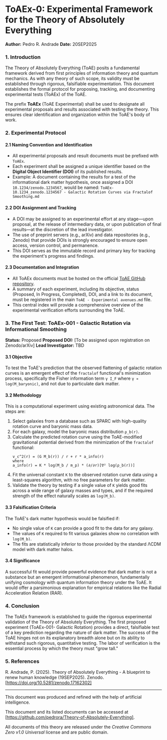 # ToAEx-0: Experimental Framework for the Theory of Absolutely Everything

**Author:** Pedro R. Andrade
**Date:** 20SEP2025

### 1. Introduction

The Theory of Absolutely Everything (ToAE) posits a fundamental framework derived from first principles of information theory and quantum mechanics. As with any theory of such scope, its validity must be established through rigorous, falsifiable experimentation. This document establishes the formal protocol for proposing, tracking, and documenting experimental tests (ToAEx) of the ToAE.

The prefix **ToAEx** (ToAE Experimental) shall be used to designate all experimental proposals and results associated with testing the theory. This ensures clear identification and organization within the ToAE's body of work.

### 2. Experimental Protocol

#### 2.1 Naming Convention and Identification
- All experimental proposals and result documents must be prefixed with `ToAEx`.
- Each experiment shall be assigned a unique identifier based on the **Digital Object Identifier (DOI)** of its published results.
- Example: A document containing the results for a test of the informational dark matter hypothesis, once assigned a DOI `10.1234/zenodo.1234567`, would be named:
  `ToAEx-10.1234_zenodo.1234567 - Galactic Rotation Curves via Fractalof Smoothing.md`

#### 2.2 DOI Assignment and Tracking
- A DOI may be assigned to an experimental effort at any stage—upon proposal, at the release of intermediary data, or upon publication of final results—at the discretion of the lead investigator.
- The use of preprint servers (e.g., arXiv) and data repositories (e.g., Zenodo) that provide DOIs is strongly encouraged to ensure open access, version control, and permanence.
- This DOI serves as the immutable record and primary key for tracking the experiment's progress and findings.

#### 2.3 Documentation and Integration
- All ToAEx documents must be hosted on the official [ToAE GitHub repository](https://github.com/pedrora/Theory-of-Absolutely-Everything).
- A summary of each experiment, including its objective, status (Proposed, In Progress, Completed), DOI, and a link to its document, must be registered in the main `ToAE - Experimental avenues.md` file.
- This central index will provide a comprehensive overview of the experimental verification efforts surrounding the ToAE.

### 3. The First Test: ToAEx-001 - Galactic Rotation via Informational Smoothing

**Status:** Proposed
**Proposed DOI:** [To be assigned upon registration on Zenodo/arXiv]
**Lead Investigator:** TBD

#### 3.1 Objective
To test the ToAE's prediction that the observed flattening of galactic rotation curves is an emergent effect of the `fractalof` functional's minimization process, specifically the Fisher information term `γ I_F` where `γ ∝ log(M_baryonic)`, and not due to particulate dark matter.

#### 3.2 Methodology
This is a computational experiment using existing astronomical data. The steps are:
1.  Select galaxies from a database such as SPARC with high-quality rotation curve and baryonic mass data.
2.  For each galaxy, model the baryonic mass distribution `ρ_b(r)`.
3.  Calculate the predicted rotation curve using the ToAE-modified gravitational potential derived from the minimization of the `fractalof` functional:
    ```
    v_c^2(r) = (G M_b(r)) / r + r * a_info(r)
    where
    a_info(r) = K * log(M_b / m_p) * (∂/∂r)[∇² log(ρ_b(r))]
    ```
4.  Fit the universal constant `K` to the observed rotation curve data using a least-squares algorithm, with no free parameters for dark matter.
5.  Validate the theory by testing if a single value of `K` yields good fits across a wide range of galaxy masses and types, and if the required strength of the effect naturally scales as `log(M_b)`.

#### 3.3 Falsification Criteria
The ToAE's dark matter hypothesis would be falsified if:
- No single value of `K` can provide a good fit to the data for any galaxy.
- The values of `K` required to fit various galaxies show no correlation with `log(M_b)`.
- The fits are statistically inferior to those provided by the standard ΛCDM model with dark matter halos.

#### 3.4 Significance
A successful fit would provide powerful evidence that dark matter is not a substance but an emergent informational phenomenon, fundamentally unifying cosmology with quantum information theory under the ToAE. It would offer a parsimonious explanation for empirical relations like the Radial Acceleration Relation (RAR).

### 4. Conclusion

The ToAEx framework is established to guide the rigorous experimental validation of the Theory of Absolutely Everything. The first proposed experiment (ToAEx-001- Galactic Rotation) provides a direct, falsifiable test of a key prediction regarding the nature of dark matter. The success of the ToAE hinges not on its explanatory breadth alone but on its ability to withstand such rigorous, quantitative testing. The labor of verification is the essential process by which the theory must "grow tall."

### 5. References

R. Andrade, P. (2025). Theory of Absolutely Everything - A blueprint to renew human knowledge (19SEP2025). Zenodo. [https://doi.org/10.5281/zenodo.17162302]

---

This document was produced and refined with the help of artificial intelligence.

This document and its listed documents can be accessed at [https://github.com/pedrora/Theory-of-Absolutely-Everything].

All documents of this theory are released under the _Creative Commons Zero v1.0 Universal_ license and are public domain.
